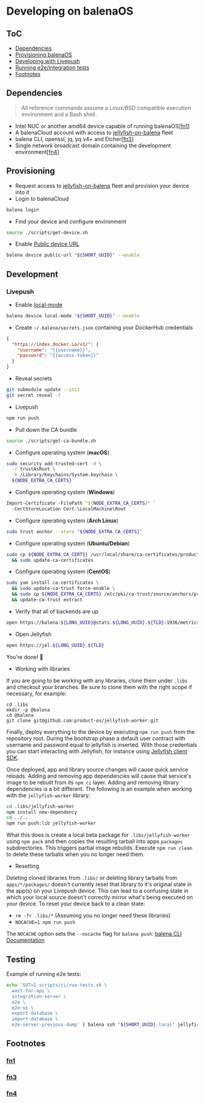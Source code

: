 # Developing on balenaOS

## ToC
* [Dependencies](#dependencies)
* [Provisioning balenaOS](#provisioning)
* [Developing with Livepush](#development)
* [Running e2e/integration tests](#testing)
* [Footnotes](#footnotes)

## Dependencies
> All reference commands assume a Linux/BSD compatible execution environment and a Bash shell.

* Intel NUC or another amd64 device capable of running balenaOS[[fn1](#fn1)]
* A balenaCloud account with access to [jellyfish-on-balena] fleet
* balena CLI, openssl, jq, yq v4+ and Etcher[[fn3](#fn3)]
* Single network broadcast domain containing the development environment[[fn4](#fn4)]

## Provisioning
* Request access to [jellyfish-on-balena] fleet and provision your device into it
* Login to balenaCloud

```sh
balena login
```

* Find your device and configure environment

```sh
source ./scripts/get-device.sh
```

* Enable [Public device URL]

```sh
balena device public-url "${SHORT_UUID}" --enable
```

## Development

### Livepush
* Enable [local-mode]

```sh
balena device local-mode "${SHORT_UUID}" --enable
```

* Create `~/.balena/secrets.json` containing your DockerHub credentials

```json
{
  "https://index.docker.io/v1/": {
    "username": "{{username}}",
    "password": "{{access-token}}"
  }
}
```

* Reveal secrets

```sh
git submodule update --init
git secret reveal -f
```

* Livepush

```sh
npm run push
```

* Pull down the CA bundle

```sh
source ./scripts/get-ca-bundle.sh
```

* Configure operating system (**macOS**)

```sh
sudo security add-trusted-cert -d \
  -r trustAsRoot \
  -k /Library/Keychains/System.keychain \
  ${NODE_EXTRA_CA_CERTS}
```

* Configure operating system (**Windows**)

```PowerShell
Import-Certificate -FilePath "${NODE_EXTRA_CA_CERTS}" `
  -CertStoreLocation Cert:\LocalMachine\Root
```

* Configure operating system (**Arch Linux**)

```sh
sudo trust anchor --store "${NODE_EXTRA_CA_CERTS}"
```

* Configure operating system (**Ubuntu/Debian**)

```sh
sudo cp ${NODE_EXTRA_CA_CERTS} /usr/local/share/ca-certificates/productOS.pem \
  && sudo update-ca-certificates
```

* Configure operating system (**CentOS**)

```sh
sudo yum install ca-certificates \
  && sudo update-ca-trust force-enable \
  && sudo cp ${NODE_EXTRA_CA_CERTS} /etc/pki/ca-trust/source/anchors/productOS.pem \
  && update-ca-trust extract
```

* Verify that all of backends are up

```sh
open https://balena:${LONG_UUID}@stats.${LONG_UUID}.${TLD}:1936/metrics
```

* Open Jellyfish

```sh
open https://jel.${LONG_UUID}.${TLD}
```

You're done! 🎉

* Working with libraries

If you are going to be working with any libraries, clone them under `.libs` and checkout your branches.
Be sure to clone them with the right scope if necessary, for example:
```
cd .libs
mkdir -p @balena
cd @balena
git clone git@github.com:product-os/jellyfish-worker.git
```

Finally, deploy everything to the device by executing `npm run push` from the repository root.
During the bootstrap phase a default user contract with username and password equal to jellyfish is inserted.
With those credentials you can start interacting with Jellyfish, for instance using [Jellyfish client SDK](https://github.com/product-os/jellyfish-client-sdk).

Once deployed, app and library source changes will cause quick service reloads. Adding and removing
app dependencies will cause that service's image to be rebuilt from its `npm ci` layer. Adding and
removing library dependencies is a bit different. The following is an example when working with the
`jellyfish-worker` library:

```sh
cd .libs/jellyfish-worker
npm install new-dependency
cd ../..
npm run push:lib jellyfish-worker
```

What this does is create a local beta package for `.libs/jellyfish-worker` using `npm pack` and then
copies the resulting tarball into apps `packages` subdirectories. This triggers partial image rebuilds.
Execute `npm run clean` to delete these tarballs when you no longer need them.

* Resetting

Deleting cloned libraries from `.libs/` or deleting library tarballs from `apps/*/packages/` doesn't currently
reset that library to it's original state in the app(s) on your Livepush device. This can lead to a confusing
state in which your local source doesn't correctly mirror what's being executed on your device. To reset your
device back to a clean state:
- `rm -fr .libs/*` (Assuming you no longer need these libraries)
- `NOCACHE=1 npm run push`

The `NOCACHE` option sets the `--nocache` flag for `balena push`: [balena CLI Documentation](https://www.balena.io/docs/reference/balena-cli/#-c---nocache)

## Testing
Example of running e2e tests:
```sh
echo 'SUT=1 scripts/ci/run-tests.sh \
  wait-for-api \
  integration-server \
  e2e \
  e2e-ui \
  export-database \
  import-database \
  e2e-server-previous-dump' | balena ssh "${SHORT_UUID}.local" jellyfish-tests
```

## Footnotes

### [fn1](https://github.com/balena-io/balena-on-balena/blob/master/docs/development.md#fn1)
### [fn3](https://github.com/balena-io/balena-on-balena/blob/master/docs/development.md#fn3)
### [fn4](https://github.com/balena-io/balena-on-balena/blob/master/docs/development.md#fn4)

[documentation]: https://www.balena.io/docs/learn/welcome/introduction/
[jellyfish-on-balena]: https://dashboard.balena-cloud.com/fleets/1842831/summary
[Public device URL]: https://www.balena.io/docs/learn/develop/runtime/#public-device-urls
[local-mode]: https://www.balena.io/docs/learn/develop/local-mode/
